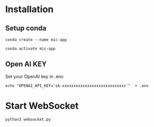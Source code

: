 # Installation

## Setup conda

    conda create --name mic-app

    conda activate mic-app


## Open AI KEY

Set your OpenAI key in .env

    echo "OPENAI_API_KEY='sk-xxxxxxxxxxxxxxxxxxxxxxxxxxxx'"  > .env


# Start WebSocket

    python3 websocket.py

